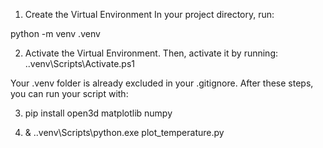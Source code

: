 1. Create the Virtual Environment
In your project directory, run:

python -m venv .venv


2. Activate the Virtual Environment. Then, activate it by running:
.\.venv\Scripts\Activate.ps1


Your .venv folder is already excluded in your .gitignore. After these steps, you can run your script with:

3. pip install open3d matplotlib numpy


4. & .\.venv\Scripts\python.exe plot_temperature.py


